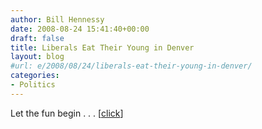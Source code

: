 ```yaml
---
author: Bill Hennessy
date: 2008-08-24 15:41:40+00:00
draft: false
title: Liberals Eat Their Young in Denver
layout: blog
#url: e/2008/08/24/liberals-eat-their-young-in-denver/
categories:
- Politics
---
```


Let the fun begin . . . [[click](https://www.foxnews.com/video2/player.html?liveSiteStream_::_3_::_undefined&Live_Site_Stream&Live%2520Stream&acc&Live%2520Stream&-1&News&180&&&new)] 
